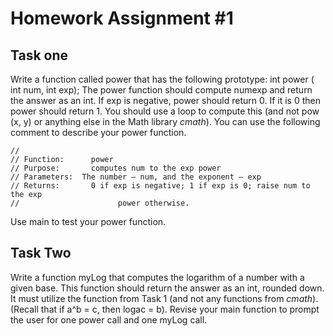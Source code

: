# Homework Assignment #1

## Task one
Write a function called power that has the following prototype:
int power ( int num, int exp);
The power function should compute numexp and return the answer as an int. If exp is negative, power should return 0. If it is 0 then power should return 1. You should use a loop to compute this (and not pow (x, y) or anything else in the Math library *cmath*). You can use the following comment to describe your power function.

```
//
// Function:      power
// Purpose:       computes num to the exp power
// Parameters:  The number – num, and the exponent – exp
// Returns:       0 if exp is negative; 1 if exp is 0; raise num to the exp
//                      power otherwise.
```

Use main to test your power function.

## Task Two
Write a function myLog that computes the logarithm of a number with a given base. This function should return the answer as an int, rounded down. It must utilize the function from Task 1 (and not any functions from *cmath*). (Recall that if a^b = c, then logac = b). Revise your main function to prompt the user for one power call and one myLog call. 

